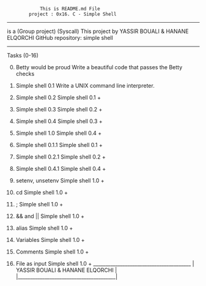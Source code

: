                 This is README.md File 
            project : 0x16. C - Simple Shell
--------------------------------------------------------------
is a (Group project) (Syscall)
This project by YASSIR BOUALI & HANANE ELQORCHI 
GitHub repository: simple shell
______________________________________________________________
Tasks (0-16)

0. Betty would be proud
Write a beautiful code that passes
the Betty checks

1. Simple shell 0.1
Write a UNIX command line
interpreter.

2. Simple shell 0.2
Simple shell 0.1 +

3. Simple shell 0.3
Simple shell 0.2 +

4. Simple shell 0.4
Simple shell 0.3 +

5. Simple shell 1.0
Simple shell 0.4 +

6. Simple shell 0.1.1
Simple shell 0.1 +

7. Simple shell 0.2.1
Simple shell 0.2 +

8. Simple shell 0.4.1
Simple shell 0.4 +

9. setenv, unsetenv
Simple shell 1.0 +

10. cd
Simple shell 1.0 +

11. ;
Simple shell 1.0 +

12. && and ||
Simple shell 1.0 +

13. alias
Simple shell 1.0 +

14. Variables
Simple shell 1.0 +

15. Comments
Simple shell 1.0 +

16. File as input
Simple shell 1.0 +
         ________________________________________
        |    YASSIR BOUALI & HANANE ELQORCHI     |
        |________________________________________|    

